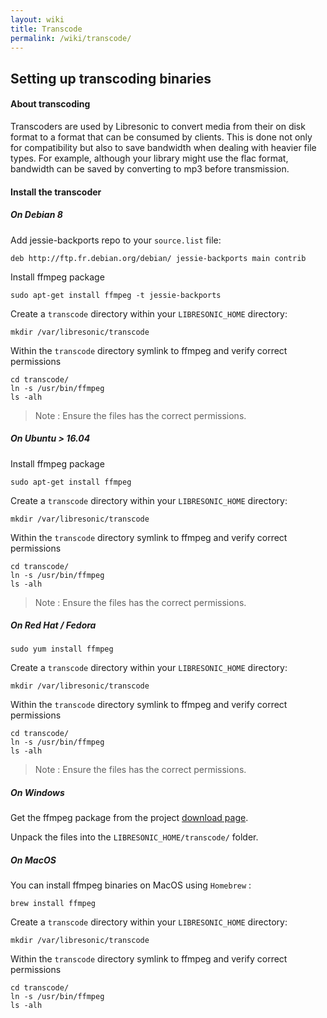 ```yaml
---
layout: wiki
title: Transcode
permalink: /wiki/transcode/
---
```

## Setting up transcoding binaries

#### About transcoding

Transcoders are used by Libresonic to convert media from their on disk format to a format that can be consumed by clients. This is done not only for compatibility but also to save bandwidth when dealing with heavier file types. For example, although your library might use the flac format, bandwidth can be saved by converting to mp3 before transmission.

#### Install the transcoder

##### On Debian 8

Add jessie-backports repo to your `source.list` file:
```
deb http://ftp.fr.debian.org/debian/ jessie-backports main contrib
```

Install ffmpeg package
```
sudo apt-get install ffmpeg -t jessie-backports
```

Create a `transcode` directory within your `LIBRESONIC_HOME` directory:
```
mkdir /var/libresonic/transcode
```

Within the `transcode` directory symlink to ffmpeg and verify correct permissions
```
cd transcode/
ln -s /usr/bin/ffmpeg
ls -alh
```
> Note : Ensure the files has the correct permissions.

##### On Ubuntu > 16.04

Install ffmpeg package
```
sudo apt-get install ffmpeg
```

Create a `transcode` directory within your `LIBRESONIC_HOME` directory:
```
mkdir /var/libresonic/transcode
```

Within the `transcode` directory symlink to ffmpeg and verify correct permissions
```
cd transcode/
ln -s /usr/bin/ffmpeg
ls -alh
```
> Note : Ensure the files has the correct permissions.

##### On Red Hat / Fedora
```
sudo yum install ffmpeg
```

Create a `transcode` directory within your `LIBRESONIC_HOME` directory:
```
mkdir /var/libresonic/transcode
```

Within the `transcode` directory symlink to ffmpeg and verify correct permissions
```
cd transcode/
ln -s /usr/bin/ffmpeg
ls -alh
```
> Note : Ensure the files has the correct permissions.

##### On Windows

Get the ffmpeg package from the project [download page](https://ffmpeg.zeranoe.com/builds/).

Unpack the files into the `LIBRESONIC_HOME/transcode/` folder.

##### On MacOS

You can install ffmpeg binaries on MacOS using `Homebrew` :
```
brew install ffmpeg
```

Create a `transcode` directory within your `LIBRESONIC_HOME` directory:
```
mkdir /var/libresonic/transcode
```

Within the `transcode` directory symlink to ffmpeg and verify correct permissions
```
cd transcode/
ln -s /usr/bin/ffmpeg
ls -alh
```
